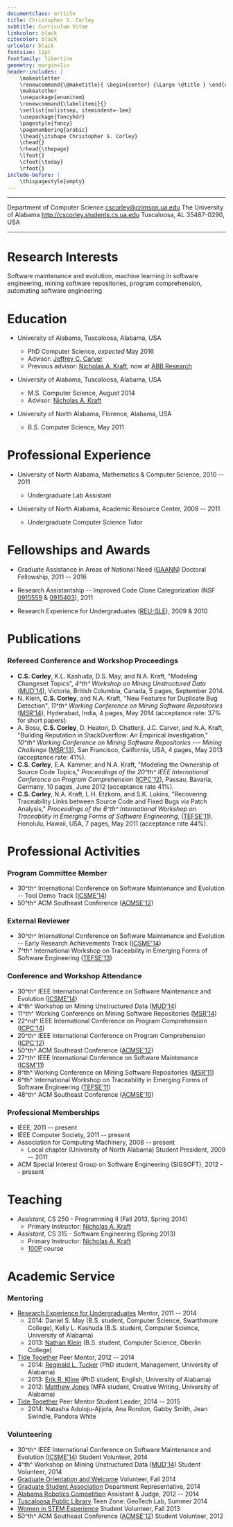 ```yaml
---
documentclass: article
title: Christopher S. Corley
subtitle: Curriculum Vitae
linkcolor: black
citecolor: black
urlcolor: black
fontsize: 12pt
fontfamily: libertine
geometry: margin=1in
header-includes: |
    \makeatletter
    \renewcommand{\@maketitle}{ \begin{center} {\Large \@title } \end{center}}
    \makeatother
    \usepackage{enumitem}
    \renewcommand{\labelitemi}{}
    \setlist{nolistsep, itemindent=-1em}
    \usepackage{fancyhdr}
    \pagestyle{fancy}
    \pagenumbering{arabic}
    \lhead{\itshape Christopher S. Corley}
    \chead{}
    \rhead{\thepage}
    \lfoot{}
    \cfoot{\today}
    \rfoot{}
include-before: |
    \thispagestyle{empty}
---
```



------------------------------- ----------------------------------------------------
Department of Computer Science   <span class="mail"><cscorley@crimson.ua.edu></span>
The University of Alabama                       <http://cscorley.students.cs.ua.edu>
Tuscaloosa, AL 35487-0290, USA
------------------------------- ----------------------------------------------------


Research Interests
==================

Software maintenance and evolution, machine learning in software engineering,
mining software repositories, program comprehension, automating software
engineering


Education
=========

- University of Alabama, Tuscaloosa, Alabama, USA
    - PhD Computer Science, *expected* May 2016
    - Advisor: [Jeffrey C. Carver](http://carver.cs.ua.edu)
    - Previous advisor: [Nicholas A. Kraft](http://nkraft.cs.ua.edu),
    now at [ABB Research](http://www.abb.com)

- University of Alabama, Tuscaloosa, Alabama, USA
    - M.S. Computer Science, August 2014
    - Advisor: [Nicholas A. Kraft](http://nkraft.cs.ua.edu)

- University of North Alabama, Florence, Alabama, USA
    - B.S. Computer Science, May 2011



Professional Experience
=======================

- University of North Alabama, Mathematics & Computer Science, 2010 -- 2011
    - Undergraduate Lab Assistant

- University of North Alabama, Academic Resource Center, 2008 -- 2011
    - Undergraduate Computer Science Tutor



Fellowships and Awards
======================

- Graduate Assistance in Areas of National Need
  ([GAANN](http://gaann.cs.ua.edu/)) Doctoral Fellowship,
  2011 -- 2016

- Research Assistantship -- Improved Code Clone Categorization
  (NSF [0915559](http://nsf.gov/awardsearch/showAward.do?AwardNumber=0915559)
 & [0915403](http://nsf.gov/awardsearch/showAward.do?AwardNumber=0915403)),
 2011

- Research Experience for Undergraduates ([REU-SLE](http://reu.cs.ua.edu/)),
  2009 & 2010



Publications
============

### Refereed Conference and Workshop Proceedings

- **C.S. Corley**, K.L. Kashuda, D.S. May, and N.A. Kraft,
    "Modeling Changeset Topics",
    *4^th^ Workshop on Mining Unstructured Data*
    ([MUD'14](http://sback.it/mud2014/)),
    Victoria, British Columbia, Canada, 5 pages, September 2014.
- N. Klein, **C.S. Corley**, and N.A. Kraft,
    "New Features for Duplicate Bug Detection",
    *11^th^ Working Conference on Mining Software Repositories*
    ([MSR'14](http://2014.msrconf.org/)),
    Hyderabad, India, 4 pages, May 2014
    (acceptance rate: 37% for short papers).
- A. Bosu, **C.S. Corley**, D. Heaton, D. Chatterji, J.C. Carver, and N.A. Kraft,
    "Building Reputation in StackOverflow: An Empirical Investigation,"
    *10^th^ Working Conference on Mining Software Repositories ---
    Mining Challenge*
    ([MSR'13](http://2013.msrconf.org/)),
    San Francisco, California, USA, 4 pages, May 2013
    (acceptance rate: 41%).
- **C.S. Corley**, E.A. Kammer, and N.A. Kraft,
    "Modeling the Ownership of Source Code Topics,"
    *Proceedings of the 20^th^ IEEE International Conference on Program
    Comprehension*
    ([ICPC'12](http://icpc12.sosy-lab.org/)),
    Passau, Bavaria, Germany, 10 pages, June 2012
    (acceptance rate 41%).
- **C.S. Corley**, N.A. Kraft, L.H. Etzkorn, and S.K. Lukins,
    "Recovering Traceability Links between Source Code and Fixed Bugs via Patch
    Analysis,"
    *Proceedings of the 6^th^ International Workshop on Traceability in
    Emerging Forms of Software Engineering*,
    ([TEFSE'11](http://www.cs.wm.edu/semeru/tefse2011)),
    Honolulu, Hawaii, USA, 7 pages, May 2011
    (acceptance rate 44%).



Professional Activities
=======================

### Program Committee Member

- 30^th^ International Conference on Software Maintenance and Evolution --
    Tool Demo Track ([ICSME'14](http://www.icsme.org/))
- 50^th^ ACM Southeast Conference ([ACMSE'12](http://cs.ua.edu/acmse2012/))


### External Reviewer

- 30^th^ International Conference on Software Maintenance and Evolution --
    Early Research Achievements Track ([ICSME'14](http://www.icsme.org/))
- 7^th^ International Workshop on Traceability in Emerging Forms of
  Software Engineering ([TEFSE'13](http://www.cse.msstate.edu/~tefse13/))


### Conference and Workshop Attendance

- 30^th^ IEEE International Conference on Software Maintenance and Evolution ([ICSME'14](http://www.icsme.org/2014))
- 4^th^ Workshop on Mining Unstructured Data ([MUD'14](http://sback.it/mud2014/))
- 11^th^ Working Conference on Mining Software Repositories ([MSR'14](http://2014.msrconf.org/))
- 22^nd^ IEEE International Conference on Program Comprehension ([ICPC'14](http://icpc2014.usask.ca/))
- 20^th^ IEEE International Conference on Program Comprehension ([ICPC'12](http://icpc12.sosy-lab.org/))
- 50^th^ ACM Southeast Conference ([ACMSE'12](http://cs.ua.edu/acmse2012/))
- 27^th^ IEEE International Conference on Software Maintenance ([ICSM'11](http://www.cs.wm.edu/icsm2011))
- 8^th^ Working Conference on Mining Software Repositories ([MSR'11](http://2011.msrconf.org/))
- 6^th^ International Workshop on Traceability in Emerging Forms of Software Engineering ([TEFSE'11](http://www.cs.wm.edu/semeru/tefse2011))
- 48^th^ ACM Southeast Conference ([ACMSE'10](http://www.cs.oldemiss.edu/acmse2010/))


### Professional Memberships

- IEEE, 2011 -- present
- IEEE Computer Society, 2011 -- present
- Association for Computing Machinery, 2008 -- present
    - Local chapter (University of North Alabama) Student President, 2009 -- 2011
- ACM Special Interest Group on Software Engineering (SIGSOFT), 2012 -- present



Teaching
========

- *Assistant*, CS 250 - Programming II (Fall 2013, Spring 2014)
    - Primary Instructor: [Nicholas A. Kraft](http://nkraft.cs.ua.edu/)
- *Assistant*, CS 315 - Software Engineering (Spring 2013)
    - Primary Instructor: [Nicholas A. Kraft](http://nkraft.cs.ua.edu/)
    - [100P](http://100p.cs.ua.edu/) course



Academic Service
================

### Mentoring

- [Research Experience for Undergraduates](http://reu.cs.ua.edu/)
  Mentor, 2011 -- 2014
    - 2014:
        Daniel S. May
        (B.S. student, Computer Science, Swarthmore College),
        Kelly L. Kashuda
        (B.S. student, Computer Science, University of Alabama)
    - 2013:
        [Nathan Klein](http://cs.oberlin.edu/~nklein/)
        (B.S. student, Computer Science, Oberlin College)
- [Tide Together](http://graduate.ua.edu/tide-together/)
  Peer Mentor, 2012 -- 2014
    - 2014:
        [Reginald L. Tucker](http://manderson.cba.ua.edu/phd_students/management)
        (PhD student, Management, University of Alabama)
    - 2013:
        [Erik R. Kline](http://english.ua.edu/user/604)
        (PhD student, English, University of Alabama)
    - 2012:
        [Matthew Jones](http://english.ua.edu/user/471)
        (MFA student, Creative Writing, University of Alabama)
- [Tide Together](http://graduate.ua.edu/tide-together/)
  Peer Mentor Student Leader, 2014 -- 2015
    - 2014:
        Natasha Aduloju-Ajijola,
        Ana Rondon,
        Gabby Smith,
        Jean Swindle,
        Pandora White


### Volunteering

- 30^th^ IEEE International Conference on Software Maintenance and Evolution ([ICSME'14](http://www.icsme.org/2014))
    Student Volunteer, 2014
- 4^th^ Workshop on Mining Unstructured Data ([MUD'14](http://sback.it/mud2014/))
    Student Volunteer, 2014
- [Graduate Orientation and Welcome](http://graduate.ua.edu/events/orientation.html)
    Volunteer, Fall 2014
- [Graduate Student Association](http://graduate.ua.edu/students/gsa.html)
    Department Representative, 2014
- [Alabama Robotics Competition](http://outreach.cs.ua.edu/robotics-contest/)
    Assistant & Judge, 2012 -- 2014
- [Tuscaloosa Public Library](http://www.tuscaloosa-library.org/)
    Teen Zone: GeoTech Lab, Summer 2014
- [Women in STEM Experience](http://services.graduate.ua.edu/events/wise.html)
    Student Volunteer, Fall 2013
- 50^th^ ACM Southeast Conference ([ACMSE'12](http://cs.ua.edu/acmse2012/))
    Student Volunteer, 2012


